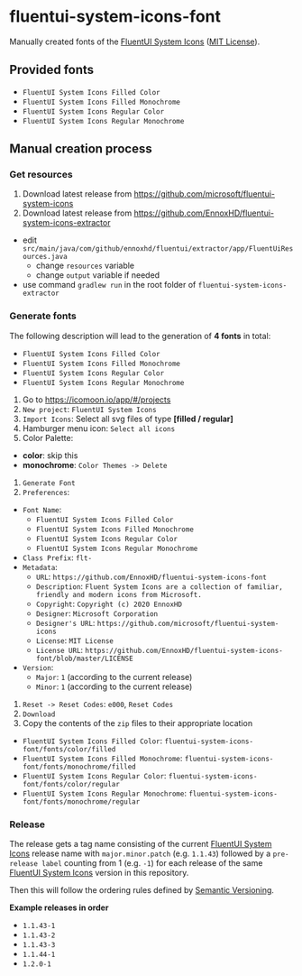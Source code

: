 # fluentui-system-icons-font
Manually created fonts of the
[FluentUI System Icons](https://github.com/microsoft/fluentui-system-icons)
([MIT License](https://github.com/microsoft/fluentui-system-icons/blob/master/LICENSE)).

## Provided fonts
- `FluentUI System Icons Filled Color`
- `FluentUI System Icons Filled Monochrome`
- `FluentUI System Icons Regular Color`
- `FluentUI System Icons Regular Monochrome`

## Manual creation process
### Get resources
1. Download latest release from https://github.com/microsoft/fluentui-system-icons
1. Download latest release from https://github.com/EnnoxHD/fluentui-system-icons-extractor
  - edit `src/main/java/com/github/ennoxhd/fluentui/extractor/app/FluentUiResources.java`
    - change `resources` variable
    - change `output` variable if needed
  - use command `gradlew run` in the root folder of `fluentui-system-icons-extractor`

### Generate fonts
The following description will lead to the generation of **4 fonts** in total:
- `FluentUI System Icons Filled Color`
- `FluentUI System Icons Filled Monochrome`
- `FluentUI System Icons Regular Color`
- `FluentUI System Icons Regular Monochrome`

1. Go to https://icomoon.io/app/#/projects
1. `New project`: `FluentUI System Icons`
1. `Import Icons`: Select all svg files of type **[filled / regular]**
1. Hamburger menu icon: `Select all icons`
1. Color Palette:
  - **color**: skip this
  - **monochrome**: `Color Themes -> Delete`
1. `Generate Font`
1. `Preferences`:
  - `Font Name`:
    - `FluentUI System Icons Filled Color`
    - `FluentUI System Icons Filled Monochrome`
    - `FluentUI System Icons Regular Color`
    - `FluentUI System Icons Regular Monochrome`
  - `Class Prefix`: `flt-`
  - `Metadata`:
    - `URL`: `https://github.com/EnnoxHD/fluentui-system-icons-font`
    - `Description`: `Fluent System Icons are a collection of familiar,
       friendly and modern icons from Microsoft.`
    - `Copyright`: `Copyright (c) 2020 EnnoxHD`
    - `Designer`: `Microsoft Corporation`
    - `Designer's URL`: `https://github.com/microsoft/fluentui-system-icons`
    - `License`: `MIT License`
    - `License URL`: `https://github.com/EnnoxHD/fluentui-system-icons-font/blob/master/LICENSE`
  - `Version`:
    - `Major`: `1` (according to the current release)
    - `Minor`: `1` (according to the current release)
1. `Reset -> Reset Codes`: `e000`, `Reset Codes`
1. `Download`
1. Copy the contents of the `zip` files to their appropriate location
  - `FluentUI System Icons Filled Color`: `fluentui-system-icons-font/fonts/color/filled`
  - `FluentUI System Icons Filled Monochrome`: `fluentui-system-icons-font/fonts/monochrome/filled`
  - `FluentUI System Icons Regular Color`: `fluentui-system-icons-font/fonts/color/regular`
  - `FluentUI System Icons Regular Monochrome`: `fluentui-system-icons-font/fonts/monochrome/regular`

### Release
The release gets a tag name consisting of the current
[FluentUI System Icons](https://github.com/microsoft/fluentui-system-icons)
release name with `major.minor.patch` (e.g. `1.1.43`) followed by
a `pre-release label` counting from 1 (e.g. `-1`) for each release of the same
[FluentUI System Icons](https://github.com/microsoft/fluentui-system-icons)
version in this repository.

Then this will follow the ordering rules defined by [Semantic Versioning](https://semver.org/).

**Example releases in order**
- `1.1.43-1`
- `1.1.43-2`
- `1.1.43-3`
- `1.1.44-1`
- `1.2.0-1`
